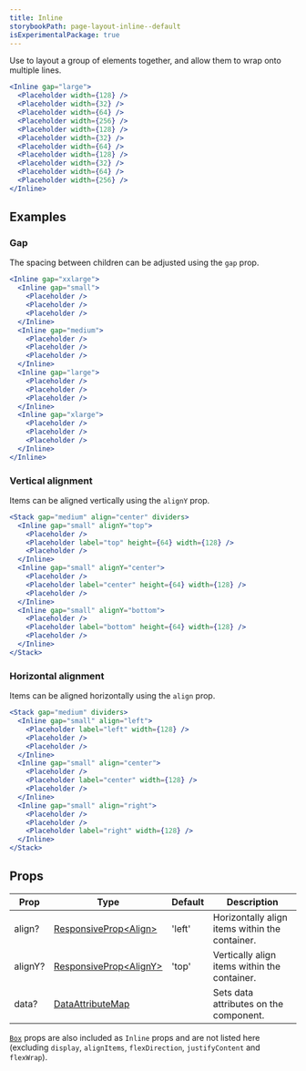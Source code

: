 ```yaml
---
title: Inline
storybookPath: page-layout-inline--default
isExperimentalPackage: true
---
```


Use to layout a group of elements together, and allow them to wrap onto multiple
lines.

```jsx live
<Inline gap="large">
  <Placeholder width={128} />
  <Placeholder width={32} />
  <Placeholder width={64} />
  <Placeholder width={256} />
  <Placeholder width={128} />
  <Placeholder width={32} />
  <Placeholder width={64} />
  <Placeholder width={128} />
  <Placeholder width={32} />
  <Placeholder width={64} />
  <Placeholder width={256} />
</Inline>
```

## Examples

### Gap

The spacing between children can be adjusted using the `gap` prop.

```jsx live
<Inline gap="xxlarge">
  <Inline gap="small">
    <Placeholder />
    <Placeholder />
    <Placeholder />
  </Inline>
  <Inline gap="medium">
    <Placeholder />
    <Placeholder />
    <Placeholder />
  </Inline>
  <Inline gap="large">
    <Placeholder />
    <Placeholder />
    <Placeholder />
  </Inline>
  <Inline gap="xlarge">
    <Placeholder />
    <Placeholder />
    <Placeholder />
  </Inline>
</Inline>
```

### Vertical alignment

Items can be aligned vertically using the `alignY` prop.

```jsx live
<Stack gap="medium" align="center" dividers>
  <Inline gap="small" alignY="top">
    <Placeholder />
    <Placeholder label="top" height={64} width={128} />
    <Placeholder />
  </Inline>
  <Inline gap="small" alignY="center">
    <Placeholder />
    <Placeholder label="center" height={64} width={128} />
    <Placeholder />
  </Inline>
  <Inline gap="small" alignY="bottom">
    <Placeholder />
    <Placeholder label="bottom" height={64} width={128} />
    <Placeholder />
  </Inline>
</Stack>
```

### Horizontal alignment

Items can be aligned horizontally using the `align` prop.

```jsx live
<Stack gap="medium" dividers>
  <Inline gap="small" align="left">
    <Placeholder label="left" width={128} />
    <Placeholder />
    <Placeholder />
  </Inline>
  <Inline gap="small" align="center">
    <Placeholder />
    <Placeholder label="center" width={128} />
    <Placeholder />
  </Inline>
  <Inline gap="small" align="right">
    <Placeholder />
    <Placeholder />
    <Placeholder label="right" width={128} />
  </Inline>
</Stack>
```

## Props

| Prop    | Type                                   | Default | Description                                    |
| ------- | -------------------------------------- | ------- | ---------------------------------------------- |
| align?  | [ResponsiveProp\<Align>][align]        | 'left'  | Horizontally align items within the container. |
| alignY? | [ResponsiveProp\<AlignY>][align-y]     | 'top'   | Vertically align items within the container.   |
| data?   | [DataAttributeMap][data-attribute-map] |         | Sets data attributes on the component.         |

[`Box`](/package/box) props are also included as `Inline` props and are not
listed here (excluding `display`, `alignItems`, `flexDirection`,
`justifyContent` and `flexWrap`).

[align]:
  https://github.com/brighte-labs/spark-web/blob/e7f6f4285b4cfd876312cc89fbdd094039aa239a/packages/inline/src/Inline.tsx#L16
[align-y]:
  https://github.com/brighte-labs/spark-web/blob/e7f6f4285b4cfd876312cc89fbdd094039aa239a/packages/inline/src/Inline.tsx#L18
[data-attribute-map]:
  https://github.com/brighte-labs/spark-web/blob/e7f6f4285b4cfd876312cc89fbdd094039aa239a/packages/utils/src/internal/buildDataAttributes.ts#L1
